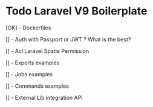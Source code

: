 # Todo Laravel V9 Boilerplate

[OK] - Dockerfiles

[] - Auth with Passport or JWT ? What is the best?

[] - Acl Laravel Spatie Permission

[] - Exports examples

[] - Jobs examples

[] - Commands examples

[] - External Lib integration API